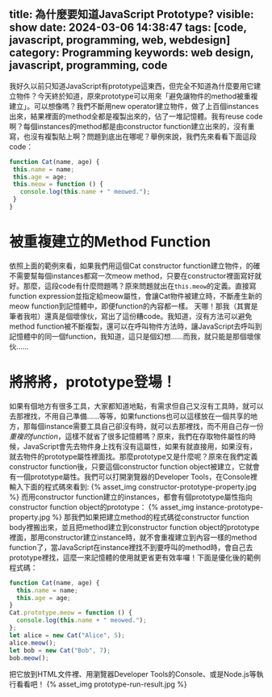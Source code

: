 title: 為什麼要知道JavaScript Prototype?
visible: show
date: 2024-03-06 14:38:47
tags: [code, javascript, programming, web, webdesign]
category: Programming
keywords: web design, javascript, programming, code
---
我好久以前只知道JavaScript有prototype這東西，但完全不知道為什麼要用它建立物件？今天終於知道，原來prototype可以用來「避免讓物件的method被重複建立」。可以想像嗎？我們不斷用new operator建立物件，做了上百個instances出來，結果裡面的method全都是複製出來的，佔了一堆記憶體。我有reuse code啊？每個instances的method都是由constructor function建立出來的，沒有重寫，也沒有複製貼上啊？問題到底出在哪呢？舉例來說，我們先來看看下面這段code：
<!-- more -->
```javascript
function Cat(name, age) {
 this.name = name;
 this.age = age;
 this.meow = function () {
   console.log(this.name + " meowed.");
 }
}
```
# 被重複建立的Method Function
依照上面的範例來看，如果我們用這個Cat constructor function建立物件，的確不需要幫每個instances都寫一次meow method，只要在constructor裡面寫好就好。那麼，這段code有什麼問題嗎？原來問題就出在`this.meow`的定義。直接寫function expression並指定給meow屬性，會讓Cat物件被建立時，不斷產生新的meow function到記憶體中，即便function的內容都一樣。
天哪！那我（其實是筆者我啦）還真是個壞傢伙，寫出了這份糟code。我知道，沒有方法可以避免method function被不斷複製，還可以在呼叫物件方法時，讓JavaScript去呼叫到記憶體中的同一個function，我知道，這只是個幻想……而我，就只能是那個壞傢伙……

# 將將將，prototype登場！
如果有個地方有很多工具，大家都知道地點，有需求但自己又沒有工具時，就可以去那裡找，不用自己準備……等等，如果functions也可以這樣放在一個共享的地方，那每個instance需要工具自己卻沒有時，就可以去那裡找，而不用自己存一份*重複的function*，這樣不就省了很多記憶體嗎？原來，我們在存取物件屬性的時候，JavaScript會先去物件身上找有沒有這屬性，如果有就直接用，如果沒有，就去物件的prototype屬性裡面找。那麼prototype又是什麼呢？原來在我們定義constructor function後，只要這個constructor function object被建立，它就會有一個prototype屬性。我們可以打開瀏覽器的Developer Tools，在Console裡輸入下面的程式碼來看到:
{% asset_img constructor-prototype-property.jpg %}
而用constructor function建立的instances，都會有個prototype屬性指向constructor function object的prototype：
{% asset_img instance-prototype-property.jpg %}
那我們如果把建立method的程式碼從constructor function body裡搬出來，並且把method建立到constructor function object的prototype裡面，那用constructor建立instance時，就不會重複建立到內容一樣的method function了，當JavaScript在instance裡找不到要呼叫的method時，會自己去prototype裡找，這麼一來記憶體的使用就更省更有效率囉！下面是優化後的範例程式碼：
```javascript
function Cat(name, age) {
  this.name = name;
  this.age = age;
}
Cat.prototype.meow = function () {
  console.log(this.name + " meowed.");
};
let alice = new Cat("Alice", 5);
alice.meow();
let bob = new Cat("Bob", 7);
bob.meow();
```
把它放到HTML文件裡、用瀏覽器Developer Tools的Console、或是Node.js等執行看看吧！
{% asset_img prototype-run-result.jpg %}
